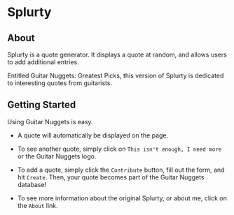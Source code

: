 # Splurty

## About

Splurty is a quote generator. It displays a quote at random, and allows users to add additional entries.

Entitled Guitar Nuggets: Greatest Picks, this version of Splurty is dedicated to interesting quotes from guitarists.

## Getting Started

Using Guitar Nuggets is easy.

* A quote will automatically be displayed on the page.

* To see another quote, simply click on `This isn't enough, I need more` or the Guitar Nuggets logo.

* To add a quote, simply click the `Contribute` button, fill out the form, and hit `Create`. Then, your quote becomes part of the Guitar Nuggets database!

* To see more information about the original Splurty, or about me, click on the `About` link.
